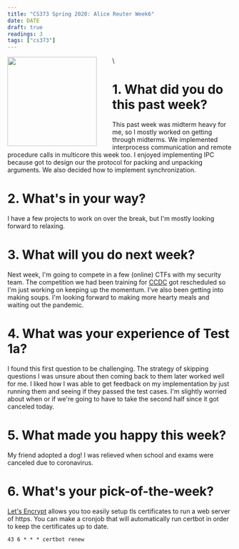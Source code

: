 ```yaml
---
title: "CS373 Spring 2020: Alice Reuter Week6"
date: DATE
draft: true
readings: 3
tags: ["cs373"]
---
```


<img src="/img/cs373/linkedin.png" width="200" align="left" style="padding-right:2rem" />\

# 1. What did you do this past week?

This past week was midterm heavy for me, so I mostly worked on getting through midterms. We implemented interprocess communication and remote procedure calls in multicore this week too. I enjoyed implementing IPC because got to design our the protocol for packing and unpacking arguments. We also decided how to implement synchronization. 

# 2. What's in your way?
I have a few projects to work on over the break, but I'm mostly looking forward to relaxing.

# 3. What will you do next week?
Next week, I'm going to compete in a few (online) CTFs with my security team. The competition we had been training for [CCDC](https://www.nationalccdc.org) got rescheduled so I'm just working on keeping up the momentum. I've also been getting into making soups. I'm looking forward to making more hearty meals and waiting out the pandemic.

# 4. What was your experience of Test 1a?
I found this first question to be challenging. The strategy of skipping questions I was unsure about then coming back to them later worked well for me. I liked how I was able to get feedback on my implementation by just running them and seeing if they passed the test cases. I'm slightly worried about when or if we're going to have to take the second half since it got canceled today.

# 5. What made you happy this week?
My friend adopted a dog! I was relieved when school and exams were canceled due to coronavirus.

# 6. What's your pick-of-the-week?
[Let's Encrypt](letsencrypt.org) allows you too easily setup tls certificates to run a web server of https. You can make a cronjob that will automatically run certbot in order to keep the certificates up to date. 
```
43 6 * * * certbot renew
```
